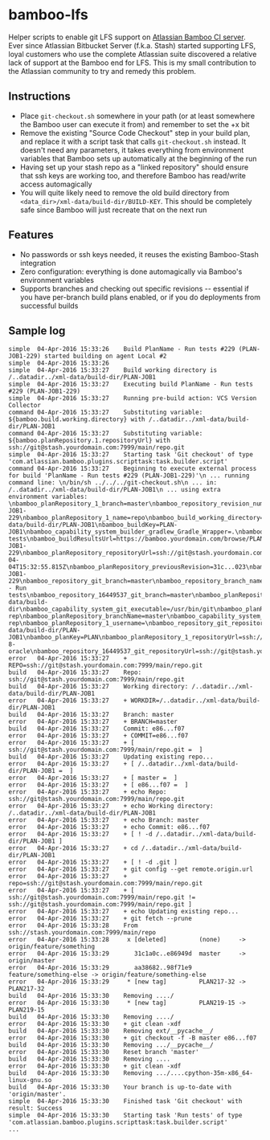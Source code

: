 # bamboo-lfs
Helper scripts to enable git LFS support on [Atlassian Bamboo CI server](https://www.atlassian.com/software/bamboo).
Ever since Atlassian Bitbucket Server (f.k.a. Stash) started supporting LFS, loyal customers who use the complete Atlassian suite discovered a relative lack of support at the Bamboo end for LFS. This is my small contribution to the Atlassian community to try and remedy this problem.

## Instructions
- Place `git-checkout.sh` somewhere in your path (or at least somewhere the Bamboo user can execute it from) and remember to set the +x bit
- Remove the existing "Source Code Checkout" step in your build plan, and replace it with a script task that calls `git-checkout.sh` instead. It doesn't need any parameters, it takes everything from environment variables that Bamboo sets up automatically at the beginning of the run
- Having set up your stash repo as a "linked repository" should ensure that ssh keys are working too, and therefore Bamboo has read/write access automagically
- You will quite likely need to remove the old build directory from `<data_dir>/xml-data/build-dir/BUILD-KEY`. This should be completely safe since Bamboo will just recreate that on the next run

## Features
- No passwords or ssh keys needed, it reuses the existing Bamboo-Stash integration
- Zero configuration: everything is done automagically via Bamboo's environment variables
- Supports branches and checking out specific revisions -- essential if you have per-branch build plans enabled, or if you do deployments from successful builds

## Sample log
```
simple	04-Apr-2016 15:33:26	Build PlanName - Run tests #229 (PLAN-JOB1-229) started building on agent Local #2
simple	04-Apr-2016 15:33:26	
simple	04-Apr-2016 15:33:27	Build working directory is /..datadir../xml-data/build-dir/PLAN-JOB1
simple	04-Apr-2016 15:33:27	Executing build PlanName - Run tests #229 (PLAN-JOB1-229)
simple	04-Apr-2016 15:33:27	Running pre-build action: VCS Version Collector
command	04-Apr-2016 15:33:27	Substituting variable: ${bamboo.build.working.directory} with /..datadir../xml-data/build-dir/PLAN-JOB1
command	04-Apr-2016 15:33:27	Substituting variable: ${bamboo.planRepository.1.repositoryUrl} with ssh://git@stash.yourdomain.com:7999/main/repo.git
simple	04-Apr-2016 15:33:27	Starting task 'Git checkout' of type 'com.atlassian.bamboo.plugins.scripttask:task.builder.script'
command	04-Apr-2016 15:33:27	Beginning to execute external process for build 'PlanName - Run tests #229 (PLAN-JOB1-229)'\n ... running command line: \n/bin/sh ../../../git-checkout.sh\n ... in: /..datadir../xml-data/build-dir/PLAN-JOB1\n ... using extra environment variables: \nbamboo_planRepository_1_branch=master\nbamboo_repository_revision_number=e86...f07\nbamboo_resultsUrl=https://bamboo.yourdomain.com/browse/PLAN-JOB1-229\nbamboo_planRepository_1_name=repo\nbamboo_build_working_directory=/..datadir../xml-data/build-dir/PLAN-JOB1\nbamboo_buildKey=PLAN-JOB1\nbamboo_capability_system_builder_gradlew_Gradle_Wrapper=.\nbamboo_shortPlanName=repo\nbamboo_planRepository_name=repo\nbamboo_buildNumber=229\nbamboo_capability_system_builder_command_Python_2_7=/usr/bin/python2.7\nbamboo_shortJobName=Run tests\nbamboo_buildResultsUrl=https://bamboo.yourdomain.com/browse/PLAN-JOB1-229\nbamboo_planRepository_repositoryUrl=ssh://git@stash.yourdomain.com:7999/main/repo.git\nbamboo_agentId=2260993\nbamboo_planName=PlanName\nbamboo_repository_16449537_revision_number=e86...f07\nbamboo_shortPlanKey=PY\nbamboo_shortJobKey=JOB1\nbamboo_planRepository_revision=e86...f07\nbamboo_repository_16449537_git_username=\nbamboo_repository_previous_revision_number=31c...023\nbamboo_buildTimeStamp=2016-04-04T15:32:55.815Z\nbamboo_planRepository_previousRevision=31c...023\nbamboo_repository_16449537_previous_revision_number=31c...023\nbamboo_buildResultKey=PLAN-JOB1-229\nbamboo_repository_git_branch=master\nbamboo_repository_branch_name=master\nbamboo_buildPlanName=PlanName - Run tests\nbamboo_repository_16449537_git_branch=master\nbamboo_planRepository_1_revision=e86...f07\nbamboo_repository_name=repo\nbamboo_repository_16449537_branch_name=master\nbamboo_capability_system_docker_executable=/usr/bin/docker\nbamboo_planRepository_branch=master\nbamboo_agentWorkingDirectory=/..datadir../xml-data/build-dir\nbamboo_capability_system_git_executable=/usr/bin/git\nbamboo_planRepository_1_previousRevision=31c...023\nbamboo_repository_git_username=\nbamboo_planRepository_1_type=stash-rep\nbamboo_planRepository_branchName=master\nbamboo_capability_system_builder_command_Python_3_4=/usr/bin/python3.4\nbamboo_planRepository_type=stash-rep\nbamboo_planRepository_1_username=\nbamboo_repository_git_repositoryUrl=ssh://git@stash.yourdomain.com:7999/main/repo.git\nbamboo_repository_16449537_name=repo\nbamboo_capability_system_builder_node_Node_js=/usr/bin/node\nbamboo_working_directory=/..datadir../xml-data/build-dir/PLAN-JOB1\nbamboo_planKey=PLAN\nbamboo_planRepository_1_repositoryUrl=ssh://git@stash.yourdomain.com:7999/main/repo.git\nbamboo_planRepository_username=\nbamboo_capability_system_jdk_JDK_1_8=/usr/lib/jvm/java-8-oracle\nbamboo_repository_16449537_git_repositoryUrl=ssh://git@stash.yourdomain.com:7999/main/repo.git\nbamboo_planRepository_1_branchName=master\n
error	04-Apr-2016 15:33:27	+ REPO=ssh://git@stash.yourdomain.com:7999/main/repo.git
build	04-Apr-2016 15:33:27	Repo: ssh://git@stash.yourdomain.com:7999/main/repo.git
build	04-Apr-2016 15:33:27	Working directory: /..datadir../xml-data/build-dir/PLAN-JOB1
error	04-Apr-2016 15:33:27	+ WORKDIR=/..datadir../xml-data/build-dir/PLAN-JOB1
build	04-Apr-2016 15:33:27	Branch: master
error	04-Apr-2016 15:33:27	+ BRANCH=master
build	04-Apr-2016 15:33:27	Commit: e86...f07
error	04-Apr-2016 15:33:27	+ COMMIT=e86...f07
error	04-Apr-2016 15:33:27	+ [ ssh://git@stash.yourdomain.com:7999/main/repo.git =  ]
build	04-Apr-2016 15:33:27	Updating existing repo...
error	04-Apr-2016 15:33:27	+ [ /..datadir../xml-data/build-dir/PLAN-JOB1 =  ]
error	04-Apr-2016 15:33:27	+ [ master =  ]
error	04-Apr-2016 15:33:27	+ [ e86...f07 =  ]
error	04-Apr-2016 15:33:27	+ echo Repo: ssh://git@stash.yourdomain.com:7999/main/repo.git
error	04-Apr-2016 15:33:27	+ echo Working directory: /..datadir../xml-data/build-dir/PLAN-JOB1
error	04-Apr-2016 15:33:27	+ echo Branch: master
error	04-Apr-2016 15:33:27	+ echo Commit: e86...f07
error	04-Apr-2016 15:33:27	+ [ ! -d /..datadir../xml-data/build-dir/PLAN-JOB1 ]
error	04-Apr-2016 15:33:27	+ cd /..datadir../xml-data/build-dir/PLAN-JOB1
error	04-Apr-2016 15:33:27	+ [ ! -d .git ]
error	04-Apr-2016 15:33:27	+ git config --get remote.origin.url
error	04-Apr-2016 15:33:27	+ repo=ssh://git@stash.yourdomain.com:7999/main/repo.git
error	04-Apr-2016 15:33:27	+ [ ssh://git@stash.yourdomain.com:7999/main/repo.git != ssh://git@stash.yourdomain.com:7999/main/repo.git ]
error	04-Apr-2016 15:33:27	+ echo Updating existing repo...
error	04-Apr-2016 15:33:27	+ git fetch --prune
error	04-Apr-2016 15:33:28	From ssh://stash.yourdomain.com:7999/main/repo
error	04-Apr-2016 15:33:28	 x [deleted]         (none)     -> origin/feature/something
error	04-Apr-2016 15:33:29	   31c1a0c..e86949d  master     -> origin/master
error	04-Apr-2016 15:33:29	   aa38682..98f71e9  feature/something-else -> origin/feature/something-else
error	04-Apr-2016 15:33:29	 * [new tag]         PLAN217-32 -> PLAN217-32
build	04-Apr-2016 15:33:30	Removing ..../
error	04-Apr-2016 15:33:30	 * [new tag]         PLAN219-15 -> PLAN219-15
build	04-Apr-2016 15:33:30	Removing ..../
error	04-Apr-2016 15:33:30	+ git clean -xdf
build	04-Apr-2016 15:33:30	Removing ext/__pycache__/
error	04-Apr-2016 15:33:30	+ git checkout -f -B master e86...f07
build	04-Apr-2016 15:33:30	Removing .../__pycache__/
error	04-Apr-2016 15:33:30	Reset branch 'master'
build	04-Apr-2016 15:33:30	Removing ....
error	04-Apr-2016 15:33:30	+ git clean -xdf
build	04-Apr-2016 15:33:30	Removing .../....cpython-35m-x86_64-linux-gnu.so
build	04-Apr-2016 15:33:30	Your branch is up-to-date with 'origin/master'.
simple	04-Apr-2016 15:33:30	Finished task 'Git checkout' with result: Success
simple	04-Apr-2016 15:33:30	Starting task 'Run tests' of type 'com.atlassian.bamboo.plugins.scripttask:task.builder.script'
...
```
